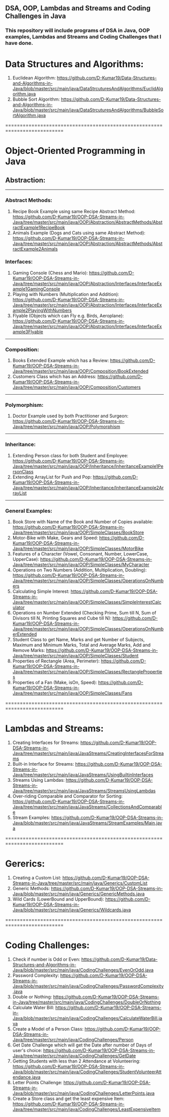 ## DSA, OOP, Lambdas and Streams and Coding Challenges in Java<br />
### This repository will include programs of DSA in Java, OOP examples, Lambdas and Streams and Coding Challenges that I have done.

# Data Structures and Algorithms:
1) Euclidean Algorithm: https://github.com/D-Kumar19/Data-Structures-and-Algorithms-in-Java/blob/master/src/main/java/DataStrcuturesAndAlgorithms/EuclidAlgorithm.java
2) Bubble Sort Algorithm: https://github.com/D-Kumar19/Data-Structures-and-Algorithms-in-Java/blob/master/src/main/java/DataStrcuturesAndAlgorithms/BubbleSortAlgorithm.java

==========================================================================

# Object-Oriented Programming in Java
## Abstraction:
***
### Abstract Methods:
1) Recipe Book Example using same Recipe Abstract Method: https://github.com/D-Kumar19/OOP-DSA-Streams-in-Java/tree/master/src/main/java/OOP/Abstraction/AbstractMethods/AbstractExample1RecipeBook
2) Animals Example (Dogs and Cats using same Abstract Method): https://github.com/D-Kumar19/OOP-DSA-Streams-in-Java/tree/master/src/main/java/OOP/Abstraction/AbstractMethods/AbstractExample2Animals

### Interfaces: 
1) Gaming Console (Chess and Mario): https://github.com/D-Kumar19/OOP-DSA-Streams-in-Java/tree/master/src/main/java/OOP/Abstraction/Interfaces/InterfaceExample1GamingConsole
2) Playing with Numbers (Multiplication and Addition): https://github.com/D-Kumar19/OOP-DSA-Streams-in-Java/tree/master/src/main/java/OOP/Abstraction/Interfaces/InterfaceExample2PlayingWithNumbers
3) Flyable (Objects which can Fly e.g. Birds, Aeroplane): https://github.com/D-Kumar19/OOP-DSA-Streams-in-Java/tree/master/src/main/java/OOP/Abstraction/Interfaces/InterfaceExample3Flyable
***
### Composition:
1) Books Extended Example which has a Review: https://github.com/D-Kumar19/OOP-DSA-Streams-in-Java/tree/master/src/main/java/OOP/Composition/BookExtended
2) Customers Class which has an Address: https://github.com/D-Kumar19/OOP-DSA-Streams-in-Java/tree/master/src/main/java/OOP/Composition/Customers
***
### Polymorphism:
1) Doctor Example used by both Practitioner and Surgeon: https://github.com/D-Kumar19/OOP-DSA-Streams-in-Java/tree/master/src/main/java/OOP/Polymorphism
***
### Inheritance:
1) Extending Person class for both Student and Employee: https://github.com/D-Kumar19/OOP-DSA-Streams-in-Java/tree/master/src/main/java/OOP/Inheritance/InheritanceExample1PersonClass
2) Extending ArrayList for Push and Pop: https://github.com/D-Kumar19/OOP-DSA-Streams-in-Java/tree/master/src/main/java/OOP/Inheritance/InheritanceExample2ArrayList
***
### General Examples:
1) Book Store with Name of the Book and Number of Copies available: https://github.com/D-Kumar19/OOP-DSA-Streams-in-Java/tree/master/src/main/java/OOP/SimpleClasses/BookStore
2) Motor-Bike with Make, Gears and Speed: https://github.com/D-Kumar19/OOP-DSA-Streams-in-Java/tree/master/src/main/java/OOP/SimpleClasses/MotorBike
3) Features of a Character (Vowel, Consonant, Number, LowerCase, UpperCase): https://github.com/D-Kumar19/OOP-DSA-Streams-in-Java/tree/master/src/main/java/OOP/SimpleClasses/MyCharacter
4) Operations on Two Numbers (Addition, Multiplication, Doubling): https://github.com/D-Kumar19/OOP-DSA-Streams-in-Java/tree/master/src/main/java/OOP/SimpleClasses/OperationsOnNumbers
5) Calculating Simple Interest: https://github.com/D-Kumar19/OOP-DSA-Streams-in-Java/tree/master/src/main/java/OOP/SimpleClasses/SimpleInterestCalculator
6) Operations on Number Extended (Checking Prime, Sum till N, Sum of Divisors till N, Printing Squares and Cube till N): https://github.com/D-Kumar19/OOP-DSA-Streams-in-Java/tree/master/src/main/java/OOP/SimpleClasses/OperationsOnNumberExtended
7) Student Class to get Name, Marks and get Number of Subjects, Maximum and Minimum Marks, Total and Average Marks, Add and Remove Marks: https://github.com/D-Kumar19/OOP-DSA-Streams-in-Java/tree/master/src/main/java/OOP/SimpleClasses/Student
8) Properties of Rectangle (Area, Perimeter): https://github.com/D-Kumar19/OOP-DSA-Streams-in-Java/tree/master/src/main/java/OOP/SimpleClasses/RectangleProperties
9) Properties of a Fan (Make, isOn, Speed): https://github.com/D-Kumar19/OOP-DSA-Streams-in-Java/tree/master/src/main/java/OOP/SimpleClasses/Fans

==========================================================================

# Lambdas and Streams:
1) Creating Interfaces for Streams: https://github.com/D-Kumar19/OOP-DSA-Streams-in-Java/tree/master/src/main/java/JavaStreams/CreatingInterfacesForStreams
2) Built-in Interface for Streams: https://github.com/D-Kumar19/OOP-DSA-Streams-in-Java/tree/master/src/main/java/JavaStreams/UsingBuiltinInterfaces
3) Streams Using Lambdas: https://github.com/D-Kumar19/OOP-DSA-Streams-in-Java/tree/master/src/main/java/JavaStreams/StreamsUsingLambdas
4) Over-riding Comparable and Comparator for Sorting: https://github.com/D-Kumar19/OOP-DSA-Streams-in-Java/tree/master/src/main/java/JavaStreams/CollectionsAndComparable
5) Stream Examples: https://github.com/D-Kumar19/OOP-DSA-Streams-in-Java/blob/master/src/main/java/JavaStreams/StreamExamples/Main.java

==========================================================================
# Gererics:
1) Creating a Custom List: https://github.com/D-Kumar19/OOP-DSA-Streams-in-Java/tree/master/src/main/java/Generics/CustomList
2) Generic Methods: https://github.com/D-Kumar19/OOP-DSA-Streams-in-Java/blob/master/src/main/java/Generics/GenericMethods.java
3) Wild Cards (LowerBound and UpperBound): https://github.com/D-Kumar19/OOP-DSA-Streams-in-Java/blob/master/src/main/java/Generics/Wildcards.java

==========================================================================

# Coding Challenges:
1) Check if number is Odd or Even: https://github.com/D-Kumar19/Data-Structures-and-Algorithms-in-Java/blob/master/src/main/java/CodingChallenges/EvenOrOdd.java
2) Password Complexity: https://github.com/D-Kumar19/OOP-DSA-Streams-in-Java/blob/master/src/main/java/CodingChallenges/PasswordComplexity.java
3) Double or Nothing: https://github.com/D-Kumar19/OOP-DSA-Streams-in-Java/tree/master/src/main/java/CodingChallenges/DoubleOrNothing
4) Calculate Water Bill: https://github.com/D-Kumar19/OOP-DSA-Streams-in-Java/blob/master/src/main/java/CodingChallenges/CalculateWaterBill.java
5) Create a Model of a Person Class: https://github.com/D-Kumar19/OOP-DSA-Streams-in-Java/tree/master/src/main/java/CodingChallenges/Person
6) Get Date Challenge which will get the Date after number of Days of user's choice: https://github.com/D-Kumar19/OOP-DSA-Streams-in-Java/tree/master/src/main/java/CodingChallenges/GetDate
7) Getting Students with less than 2 Attendance at Volunteering: https://github.com/D-Kumar19/OOP-DSA-Streams-in-Java/blob/master/src/main/java/CodingChallenges/StudentVolunteerAttendance.java
8) Letter Points Challenge: https://github.com/D-Kumar19/OOP-DSA-Streams-in-Java/blob/master/src/main/java/CodingChallenges/LetterPoints.java
9) Create a Store class and get the least expensive Item: https://github.com/D-Kumar19/OOP-DSA-Streams-in-Java/tree/master/src/main/java/CodingChallenges/LeastExpensiveItem
